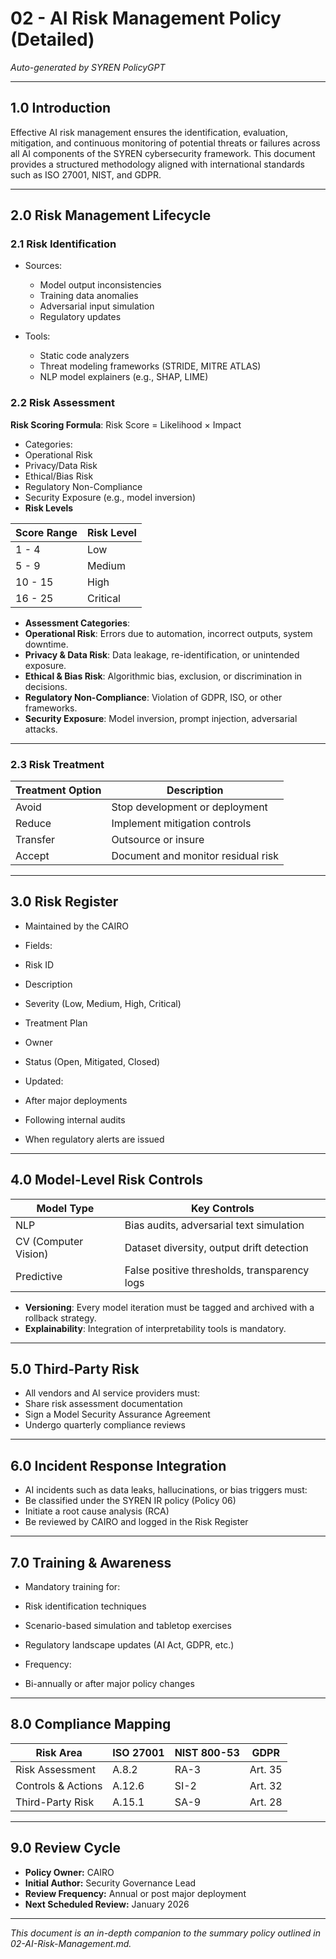 # 02 - AI Risk Management Policy (Detailed)

*Auto-generated by SYREN PolicyGPT*

---

## 1.0 Introduction

Effective AI risk management ensures the identification, evaluation, mitigation, and continuous monitoring of potential threats or failures across all AI components of the SYREN cybersecurity framework. This document provides a structured methodology aligned with international standards such as ISO 27001, NIST, and GDPR.

---

## 2.0 Risk Management Lifecycle

### 2.1 Risk Identification

- Sources:
  - Model output inconsistencies
  - Training data anomalies
  - Adversarial input simulation
  - Regulatory updates

- Tools:
  - Static code analyzers
  - Threat modeling frameworks (STRIDE, MITRE ATLAS)
  - NLP model explainers (e.g., SHAP, LIME)

### 2.2 Risk Assessment

 **Risk Scoring Formula**:
Risk Score = Likelihood × Impact

- Categories:
- Operational Risk
- Privacy/Data Risk
- Ethical/Bias Risk
- Regulatory Non-Compliance
- Security Exposure (e.g., model inversion)
- **Risk Levels**

| Score Range | Risk Level   |
|-------------|--------------|
| 1 - 4       | Low          |
| 5 - 9       | Medium       |
| 10 - 15     | High         |
| 16 - 25     | Critical     |

- **Assessment Categories**:
- **Operational Risk**: Errors due to automation, incorrect outputs, system downtime.
- **Privacy & Data Risk**: Data leakage, re-identification, or unintended exposure.
- **Ethical & Bias Risk**: Algorithmic bias, exclusion, or discrimination in decisions.
- **Regulatory Non-Compliance**: Violation of GDPR, ISO, or other frameworks.
- **Security Exposure**: Model inversion, prompt injection, adversarial attacks.

---

### 2.3 Risk Treatment

| Treatment Option | Description                                |
|------------------|--------------------------------------------|
| Avoid            | Stop development or deployment             |
| Reduce           | Implement mitigation controls              |
| Transfer         | Outsource or insure                        |
| Accept           | Document and monitor residual risk         |


---

## 3.0 Risk Register

- Maintained by the CAIRO
- Fields:
- Risk ID
- Description
- Severity (Low, Medium, High, Critical)
- Treatment Plan
- Owner
- Status (Open, Mitigated, Closed)

- Updated:
- After major deployments
- Following internal audits
- When regulatory alerts are issued

---

## 4.0 Model-Level Risk Controls

| Model Type       | Key Controls                              |
|------------------|--------------------------------------------|
| NLP              | Bias audits, adversarial text simulation   |
| CV (Computer Vision) | Dataset diversity, output drift detection |
| Predictive       | False positive thresholds, transparency logs |

- **Versioning**: Every model iteration must be tagged and archived with a rollback strategy.
- **Explainability**: Integration of interpretability tools is mandatory.

---

## 5.0 Third-Party Risk

- All vendors and AI service providers must:
- Share risk assessment documentation
- Sign a Model Security Assurance Agreement
- Undergo quarterly compliance reviews

---

## 6.0 Incident Response Integration

- AI incidents such as data leaks, hallucinations, or bias triggers must:
- Be classified under the SYREN IR policy (Policy 06)
- Initiate a root cause analysis (RCA)
- Be reviewed by CAIRO and logged in the Risk Register

---

## 7.0 Training & Awareness

- Mandatory training for:
- Risk identification techniques
- Scenario-based simulation and tabletop exercises
- Regulatory landscape updates (AI Act, GDPR, etc.)

- Frequency:
- Bi-annually or after major policy changes

---

## 8.0 Compliance Mapping

| Risk Area         | ISO 27001 | NIST 800-53 | GDPR     |
|-------------------|-----------|-------------|----------|
| Risk Assessment   | A.8.2     | RA-3        | Art. 35  |
| Controls & Actions| A.12.6    | SI-2        | Art. 32  |
| Third-Party Risk  | A.15.1    | SA-9        | Art. 28  |

---

## 9.0 Review Cycle

- **Policy Owner:** CAIRO
- **Initial Author:** Security Governance Lead
- **Review Frequency:** Annual or post major deployment
- **Next Scheduled Review:** January 2026

---

*This document is an in-depth companion to the summary policy outlined in 02-AI-Risk-Management.md.*
